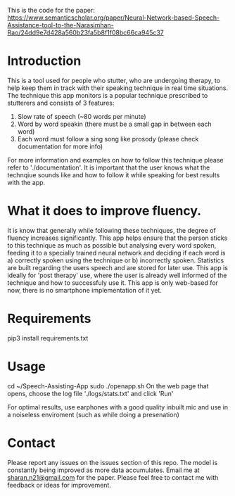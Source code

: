This is the code for the paper: https://www.semanticscholar.org/paper/Neural-Network-based-Speech-Assistance-tool-to-the-Narasimhan-Rao/24dd9e7d428a560b23fa5b8f1f08bc66ca945c37

# Introduction
This is a tool used for people who stutter, who are undergoing therapy, to help keep them in track with their speaking technique in real time situations. The technique this app monitors is a popular technique prescribed to stutterers and consists of 3 features:

1. Slow rate of speech (~80 words per minute)
2. Word by word speakin (there must be a small gap in between each word)
3. Each word must follow a sing song like prosody (please check documentation for more info)

For more information and examples on how to follow this technique please refer to './documentation'. It is important that the user knows what the technqiue sounds like and how to follow it while speaking for best results with the app.

# What it does to improve fluency.

It is know that generally while following these techniques, the degree of fluency increases significantly. This app helps ensure that the person sticks to this technique as much as possible but analysing every word spoken, feeding it to a specially trained neural network and deciding if each word is a) correctly spoken using the technique or b) incorrectly spoken. Statistics are built regarding the users speech and are stored for later use. This app is ideally for 'post therapy' use, where the user is already well informed of the technique and how to successfuly use it. This app is only web-based for now, there is no smartphone implementation of it yet.

# Requirements
pip3 install requirements.txt

# Usage
cd ~/Speech-Assisting-App
sudo ./openapp.sh
On the web page that opens, choose the log file './logs/stats.txt' and click 'Run'

For optimal results, use earphones with a good quality inbuilt mic and use in a noiseless enviroment (such as while doing a presenation)


# Contact
Please report any issues on the issues section of this repo. The model is constantly being improved as more data accumulates. Email me at sharan.n21@gmail.com for the paper. Please feel free to contact me with feedback or ideas for improvement.




